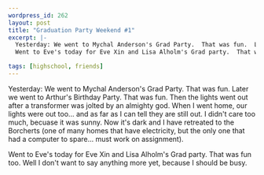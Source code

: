 ```yaml
--- 
wordpress_id: 262
layout: post
title: "Graduation Party Weekend #1"
excerpt: |-
  Yesterday: We went to Mychal Anderson's Grad Party.  That was fun.  Later we went to Arthur's Birthday Party.  That was fun.  Then the lights went out after a transformer was jolted by an almighty god.  When I went home, our lights were out too... and as far as I can tell they are still out.  I didn't care too much, becuase it was sunny.  Now it's dark and I have retreated to the Borcherts (one of many homes that have electricity, but the only one that had a computer to spare... must work on assignment).<p>
  Went to Eve's today for Eve Xin and Lisa Alholm's Grad party.  That was fun too.  Well I don't want to say anything more yet, because I should be busy.

tags: [highschool, friends]
---
```


Yesterday: We went to Mychal Anderson's Grad Party.  That was fun.  Later we went to Arthur's Birthday Party.  That was fun.  Then the lights went out after a transformer was jolted by an almighty god.  When I went home, our lights were out too... and as far as I can tell they are still out.  I didn't care too much, becuase it was sunny.  Now it's dark and I have retreated to the Borcherts (one of many homes that have electricity, but the only one that had a computer to spare... must work on assignment).

Went to Eve's today for Eve Xin and Lisa Alholm's Grad party.  That was fun too.  Well I don't want to say anything more yet, because I should be busy.
